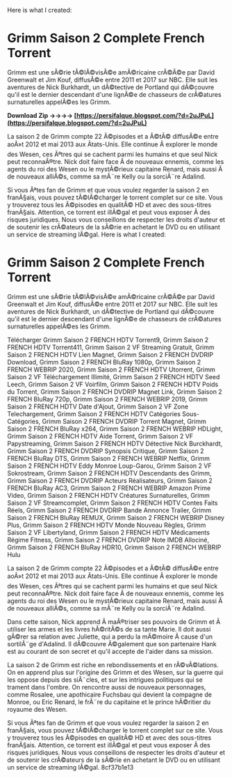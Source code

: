 Here is what I created:  
# Grimm Saison 2 Complete French Torrent
 
Grimm est une sÃ©rie tÃ©lÃ©visÃ©e amÃ©ricaine crÃ©Ã©e par David Greenwalt et Jim Kouf, diffusÃ©e entre 2011 et 2017 sur NBC. Elle suit les aventures de Nick Burkhardt, un dÃ©tective de Portland qui dÃ©couvre qu'il est le dernier descendant d'une lignÃ©e de chasseurs de crÃ©atures surnaturelles appelÃ©es les Grimm.
 
**Download Zip ->->->-> [https://persifalque.blogspot.com/?d=2uJPuL](https://persifalque.blogspot.com/?d=2uJPuL)**


 
La saison 2 de Grimm compte 22 Ã©pisodes et a Ã©tÃ© diffusÃ©e entre aoÃ»t 2012 et mai 2013 aux Ãtats-Unis. Elle continue Ã  explorer le monde des Wesen, ces Ãªtres qui se cachent parmi les humains et que seul Nick peut reconnaÃ®tre. Nick doit faire face Ã  de nouveaux ennemis, comme les agents du roi des Wesen ou le mystÃ©rieux capitaine Renard, mais aussi Ã  de nouveaux alliÃ©s, comme sa mÃ¨re Kelly ou la sorciÃ¨re Adalind.
 
Si vous Ãªtes fan de Grimm et que vous voulez regarder la saison 2 en franÃ§ais, vous pouvez tÃ©lÃ©charger le torrent complet sur ce site. Vous y trouverez tous les Ã©pisodes en qualitÃ© HD et avec des sous-titres franÃ§ais. Attention, ce torrent est illÃ©gal et peut vous exposer Ã  des risques juridiques. Nous vous conseillons de respecter les droits d'auteur et de soutenir les crÃ©ateurs de la sÃ©rie en achetant le DVD ou en utilisant un service de streaming lÃ©gal.
 Here is what I created:  
# Grimm Saison 2 Complete French Torrent
 
Grimm est une sÃ©rie tÃ©lÃ©visÃ©e amÃ©ricaine crÃ©Ã©e par David Greenwalt et Jim Kouf, diffusÃ©e entre 2011 et 2017 sur NBC. Elle suit les aventures de Nick Burkhardt, un dÃ©tective de Portland qui dÃ©couvre qu'il est le dernier descendant d'une lignÃ©e de chasseurs de crÃ©atures surnaturelles appelÃ©es les Grimm.
 
Télécharger Grimm Saison 2 FRENCH HDTV Torrent9,  Grimm Saison 2 FRENCH HDTV Torrent411,  Grimm Saison 2 VF Streaming Gratuit,  Grimm Saison 2 FRENCH HDTV Lien Magnet,  Grimm Saison 2 FRENCH DVDRIP Download,  Grimm Saison 2 FRENCH BluRay 1080p,  Grimm Saison 2 FRENCH WEBRIP 2020,  Grimm Saison 2 FRENCH HDTV Utorrent,  Grimm Saison 2 VF Téléchargement Illimité,  Grimm Saison 2 FRENCH HDTV Seed Leech,  Grimm Saison 2 VF Voirfilm,  Grimm Saison 2 FRENCH HDTV Poids du Torrent,  Grimm Saison 2 FRENCH DVDRIP Magnet Link,  Grimm Saison 2 FRENCH BluRay 720p,  Grimm Saison 2 FRENCH WEBRIP 2019,  Grimm Saison 2 FRENCH HDTV Date d'Ajout,  Grimm Saison 2 VF Zone Telechargement,  Grimm Saison 2 FRENCH HDTV Catégories Sous-Catégories,  Grimm Saison 2 FRENCH DVDRIP Torrent Magnet,  Grimm Saison 2 FRENCH BluRay x264,  Grimm Saison 2 FRENCH WEBRIP HDLight,  Grimm Saison 2 FRENCH HDTV Aide Torrent,  Grimm Saison 2 VF Papystreaming,  Grimm Saison 2 FRENCH HDTV Détective Nick Burckhardt,  Grimm Saison 2 FRENCH DVDRIP Synopsis Critique,  Grimm Saison 2 FRENCH BluRay DTS,  Grimm Saison 2 FRENCH WEBRIP Netflix,  Grimm Saison 2 FRENCH HDTV Eddy Monroe Loup-Garou,  Grimm Saison 2 VF Sokrostream,  Grimm Saison 2 FRENCH HDTV Descendants des Grimm,  Grimm Saison 2 FRENCH DVDRIP Acteurs Réalisateurs,  Grimm Saison 2 FRENCH BluRay AC3,  Grimm Saison 2 FRENCH WEBRIP Amazon Prime Video,  Grimm Saison 2 FRENCH HDTV Créatures Surnaturelles,  Grimm Saison 2 VF Streamcomplet,  Grimm Saison 2 FRENCH HDTV Contes Faits Réels,  Grimm Saison 2 FRENCH DVDRIP Bande Annonce Trailer,  Grimm Saison 2 FRENCH BluRay REMUX,  Grimm Saison 2 FRENCH WEBRIP Disney Plus,  Grimm Saison 2 FRENCH HDTV Monde Nouveau Règles,  Grimm Saison 2 VF Libertyland,  Grimm Saison 2 FRENCH HDTV Médicaments Régime Fitness,  Grimm Saison 2 FRENCH DVDRIP Note IMDB Allociné,  Grimm Saison 2 FRENCH BluRay HDR10,  Grimm Saison 2 FRENCH WEBRIP Hulu
 
La saison 2 de Grimm compte 22 Ã©pisodes et a Ã©tÃ© diffusÃ©e entre aoÃ»t 2012 et mai 2013 aux Ãtats-Unis. Elle continue Ã  explorer le monde des Wesen, ces Ãªtres qui se cachent parmi les humains et que seul Nick peut reconnaÃ®tre. Nick doit faire face Ã  de nouveaux ennemis, comme les agents du roi des Wesen ou le mystÃ©rieux capitaine Renard, mais aussi Ã  de nouveaux alliÃ©s, comme sa mÃ¨re Kelly ou la sorciÃ¨re Adalind.
 
Dans cette saison, Nick apprend Ã  maÃ®triser ses pouvoirs de Grimm et Ã  utiliser les armes et les livres hÃ©ritÃ©s de sa tante Marie. Il doit aussi gÃ©rer sa relation avec Juliette, qui a perdu la mÃ©moire Ã  cause d'un sortilÃ¨ge d'Adalind. Il dÃ©couvre Ã©galement que son partenaire Hank est au courant de son secret et qu'il accepte de l'aider dans sa mission.
 
La saison 2 de Grimm est riche en rebondissements et en rÃ©vÃ©lations. On en apprend plus sur l'origine des Grimm et des Wesen, sur la guerre qui les oppose depuis des siÃ¨cles, et sur les intrigues politiques qui se trament dans l'ombre. On rencontre aussi de nouveaux personnages, comme Rosalee, une apothicaire Fuchsbau qui devient la compagne de Monroe, ou Eric Renard, le frÃ¨re du capitaine et le prince hÃ©ritier du royaume des Wesen.
 
Si vous Ãªtes fan de Grimm et que vous voulez regarder la saison 2 en franÃ§ais, vous pouvez tÃ©lÃ©charger le torrent complet sur ce site. Vous y trouverez tous les Ã©pisodes en qualitÃ© HD et avec des sous-titres franÃ§ais. Attention, ce torrent est illÃ©gal et peut vous exposer Ã  des risques juridiques. Nous vous conseillons de respecter les droits d'auteur et de soutenir les crÃ©ateurs de la sÃ©rie en achetant le DVD ou en utilisant un service de streaming lÃ©gal.
 8cf37b1e13
 
